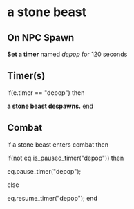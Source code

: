 # a stone beast


## On NPC Spawn

**Set a timer** named *depop* for 120 seconds


## Timer(s)

if(e.timer == "depop") then


**a stone beast despawns.**
end



## Combat

if a stone beast enters combat  then


if(not eq.is_paused_timer("depop")) then



eq.pause_timer("depop");


else


eq.resume_timer("depop");
end
